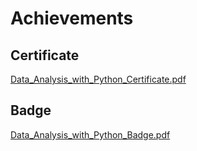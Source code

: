 

# Achievements
## Certificate
[Data_Analysis_with_Python_Certificate.pdf](https://prod-files-secure.s3.us-west-2.amazonaws.com/03e82b26-cccb-4906-bb56-adabcbdc0655/1aa3a050-2338-4a85-85d5-899bad17a31c/Data_Analysis_with_Python_Certificate.pdf?X-Amz-Algorithm=AWS4-HMAC-SHA256&X-Amz-Content-Sha256=UNSIGNED-PAYLOAD&X-Amz-Credential=ASIAZI2LB466XSNILBMN%2F20250129%2Fus-west-2%2Fs3%2Faws4_request&X-Amz-Date=20250129T132041Z&X-Amz-Expires=3600&X-Amz-Security-Token=IQoJb3JpZ2luX2VjEIX%2F%2F%2F%2F%2F%2F%2F%2F%2F%2FwEaCXVzLXdlc3QtMiJGMEQCIBvxwxVIlhqheNiIEyTvvCuhAKSMVuGezBmtLgsNuD3cAiBffs%2FCYBETMTR9o1AmNhBL4FmvxsMcgW2ZSnggeAVE%2FSqIBAiO%2F%2F%2F%2F%2F%2F%2F%2F%2F%2F8BEAAaDDYzNzQyMzE4MzgwNSIMN180hfpJxoDWnhvxKtwDmmV4Sv4CdUqRJuRPFbDq5w8uxOqCQfD1IhnMvYVZ51Mnd9Iv3%2F64CfFXY%2BjySpegQK0%2BacpXxb9gpZj6kielOAfj%2BHju1XAtIygUG0IWp9MfNOOt4KuB3dqK7Tf4%2BRpZN2fysgJQotml5CMYE%2BP54a%2BnT5rwFSiTwyxmPBS99COO8EzFhP%2FNaBiE82vkev0jkgz8hppAETcpIHsT381oZ9%2B3WwtKI8W4hvZynfdGAUhzlCNwijvwfEIZhmo%2FMTlOjGHROyqFQS8UkTD%2BBlhk1%2FZ25EluJpNrsRDAWus6cIFV1wF0B573DVHQEcMA1UX%2Bh%2FMEfWW3ZJE2IhDBElsZX5qXD0fOCnshN4SqJgAx%2FDzkL7560hglLvXJTj9jAvTCq1vNQ7xL3iVc4BFJqdR74ejd124Gyg%2FHhox8KNq9mJ4TCmn5nnZpoBfnWE%2FmHpfLNb56BdO%2BES%2BjsnfLIizyxyEo3iKhbO3Bxib32m5j4j9%2Fr5gVuQ5qutPYVRCU3poV%2B8yak1e2W5NDiukRNEHf%2BLrsvAOHp59UpQHT71DQQ82k6e9tTx%2BSZ5wsQOWbb1aP6zRYNOIShM3prVGA3mj0TGhxasQvX%2FVJheTWDbSycLEsx68GxiZoQ4Zu3wQwr8vovAY6pgGB0O2g1SrhCprYPgcl6VS2WRyhtjc9aMRgeKb9sF0Fr%2F6ny%2BA7RzAxlZCeu%2FXj4PbI%2BeP5rp8mPg7kbCP%2FO85aLZQF3B0QYatHm2tA60SA7Ln3dfUhley2aLyu4IG8aLymU58%2FHGnO3ZK2h5RfIgvrWBpQIS1bQR5aXlYbdUPlZv%2BBbckOxEb2FZHLbCFTYN4b0wUX0o2Ol%2FvTbpD4uWGAFY7%2FLOsB&X-Amz-Signature=3b14952200526271c70f802d31bb740dfaa5e625f164d48ea474fd7512bb60f2&X-Amz-SignedHeaders=host&x-id=GetObject)
## Badge
[Data_Analysis_with_Python_Badge.pdf](https://prod-files-secure.s3.us-west-2.amazonaws.com/03e82b26-cccb-4906-bb56-adabcbdc0655/4fa9bcf8-b584-40dd-8775-c0bfadf6a6f0/Data_Analysis_with_Python_Badge.pdf?X-Amz-Algorithm=AWS4-HMAC-SHA256&X-Amz-Content-Sha256=UNSIGNED-PAYLOAD&X-Amz-Credential=ASIAZI2LB466XSNILBMN%2F20250129%2Fus-west-2%2Fs3%2Faws4_request&X-Amz-Date=20250129T132041Z&X-Amz-Expires=3600&X-Amz-Security-Token=IQoJb3JpZ2luX2VjEIX%2F%2F%2F%2F%2F%2F%2F%2F%2F%2FwEaCXVzLXdlc3QtMiJGMEQCIBvxwxVIlhqheNiIEyTvvCuhAKSMVuGezBmtLgsNuD3cAiBffs%2FCYBETMTR9o1AmNhBL4FmvxsMcgW2ZSnggeAVE%2FSqIBAiO%2F%2F%2F%2F%2F%2F%2F%2F%2F%2F8BEAAaDDYzNzQyMzE4MzgwNSIMN180hfpJxoDWnhvxKtwDmmV4Sv4CdUqRJuRPFbDq5w8uxOqCQfD1IhnMvYVZ51Mnd9Iv3%2F64CfFXY%2BjySpegQK0%2BacpXxb9gpZj6kielOAfj%2BHju1XAtIygUG0IWp9MfNOOt4KuB3dqK7Tf4%2BRpZN2fysgJQotml5CMYE%2BP54a%2BnT5rwFSiTwyxmPBS99COO8EzFhP%2FNaBiE82vkev0jkgz8hppAETcpIHsT381oZ9%2B3WwtKI8W4hvZynfdGAUhzlCNwijvwfEIZhmo%2FMTlOjGHROyqFQS8UkTD%2BBlhk1%2FZ25EluJpNrsRDAWus6cIFV1wF0B573DVHQEcMA1UX%2Bh%2FMEfWW3ZJE2IhDBElsZX5qXD0fOCnshN4SqJgAx%2FDzkL7560hglLvXJTj9jAvTCq1vNQ7xL3iVc4BFJqdR74ejd124Gyg%2FHhox8KNq9mJ4TCmn5nnZpoBfnWE%2FmHpfLNb56BdO%2BES%2BjsnfLIizyxyEo3iKhbO3Bxib32m5j4j9%2Fr5gVuQ5qutPYVRCU3poV%2B8yak1e2W5NDiukRNEHf%2BLrsvAOHp59UpQHT71DQQ82k6e9tTx%2BSZ5wsQOWbb1aP6zRYNOIShM3prVGA3mj0TGhxasQvX%2FVJheTWDbSycLEsx68GxiZoQ4Zu3wQwr8vovAY6pgGB0O2g1SrhCprYPgcl6VS2WRyhtjc9aMRgeKb9sF0Fr%2F6ny%2BA7RzAxlZCeu%2FXj4PbI%2BeP5rp8mPg7kbCP%2FO85aLZQF3B0QYatHm2tA60SA7Ln3dfUhley2aLyu4IG8aLymU58%2FHGnO3ZK2h5RfIgvrWBpQIS1bQR5aXlYbdUPlZv%2BBbckOxEb2FZHLbCFTYN4b0wUX0o2Ol%2FvTbpD4uWGAFY7%2FLOsB&X-Amz-Signature=8072d6682ed04488dd3f2ab3bbfd0bbbb8ef9e1d6a7c30ce73b820298bf22a42&X-Amz-SignedHeaders=host&x-id=GetObject)
